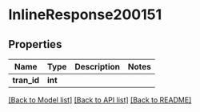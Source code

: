 # InlineResponse200151

## Properties
Name | Type | Description | Notes
------------ | ------------- | ------------- | -------------
**tran_id** | **int** |  | 

[[Back to Model list]](../README.md#documentation-for-models) [[Back to API list]](../README.md#documentation-for-api-endpoints) [[Back to README]](../README.md)

